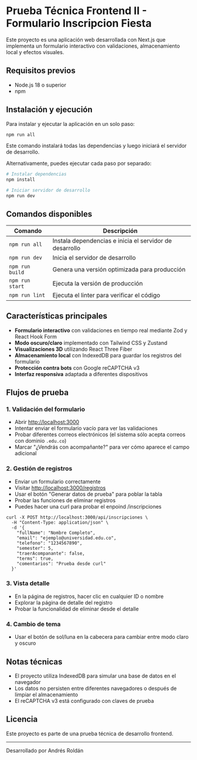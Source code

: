 # Prueba Técnica Frontend II - Formulario Inscripcion Fiesta

Este proyecto es una aplicación web desarrollada con Next.js que implementa un formulario interactivo con validaciones, almacenamiento local y efectos visuales.

## Requisitos previos

- Node.js 18 o superior
- npm 

## Instalación y ejecución

Para instalar y ejecutar la aplicación en un solo paso:

```bash
npm run all
```

Este comando instalará todas las dependencias y luego iniciará el servidor de desarrollo.

Alternativamente, puedes ejecutar cada paso por separado:

```bash
# Instalar dependencias
npm install

# Iniciar servidor de desarrollo
npm run dev
```

## Comandos disponibles

| Comando | Descripción |
|---------|-------------|
| `npm run all` | Instala dependencias e inicia el servidor de desarrollo |
| `npm run dev` | Inicia el servidor de desarrollo |
| `npm run build` | Genera una versión optimizada para producción |
| `npm run start` | Ejecuta la versión de producción |
| `npm run lint` | Ejecuta el linter para verificar el código |

## Características principales

- **Formulario interactivo** con validaciones en tiempo real mediante Zod y React Hook Form
- **Modo oscuro/claro** implementado con Tailwind CSS y Zustand
- **Visualizaciones 3D** utilizando React Three Fiber
- **Almacenamiento local** con IndexedDB para guardar los registros del formulario
- **Protección contra bots** con Google reCAPTCHA v3
- **Interfaz responsiva** adaptada a diferentes dispositivos

## Flujos de prueba

### 1. Validación del formulario

- Abrir [http://localhost:3000](http://localhost:3000)
- Intentar enviar el formulario vacío para ver las validaciones
- Probar diferentes correos electrónicos (el sistema sólo acepta correos con dominio `.edu.co`)
- Marcar "¿Vendrás con acompañante?" para ver cómo aparece el campo adicional

### 2. Gestión de registros

- Enviar un formulario correctamente
- Visitar [http://localhost:3000/registros](http://localhost:3000/registros)
- Usar el botón "Generar datos de prueba" para poblar la tabla
- Probar las funciones de eliminar registros
- Puedes hacer una curl para probar el enpoind /inscripciones

```
curl -X POST http://localhost:3000/api/inscripciones \
  -H "Content-Type: application/json" \
  -d '{
    "fullName": "Nombre Completo",
    "email": "ejemplo@universidad.edu.co",
    "telefono": "1234567890",
    "semester": 5,
    "traerAcompanante": false,
    "terms": true,
    "comentarios": "Prueba desde curl"
  }'
```

### 3. Vista detalle

- En la página de registros, hacer clic en cualquier ID o nombre
- Explorar la página de detalle del registro
- Probar la funcionalidad de eliminar desde el detalle

### 4. Cambio de tema

- Usar el botón de sol/luna en la cabecera para cambiar entre modo claro y oscuro

## Notas técnicas

- El proyecto utiliza IndexedDB para simular una base de datos en el navegador
- Los datos no persisten entre diferentes navegadores o después de limpiar el almacenamiento
- El reCAPTCHA v3 está configurado con claves de prueba

## Licencia

Este proyecto es parte de una prueba técnica de desarrollo frontend.

---

Desarrollado por Andrés Roldán